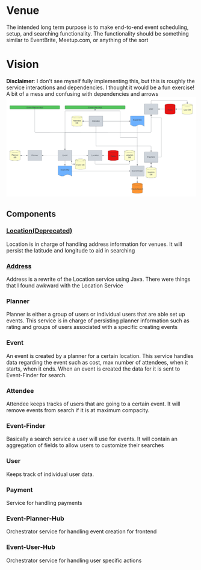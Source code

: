 # Venue
 The intended long term purpose is to make end-to-end event scheduling, setup, and searching functionality. The functionality should be something similar to EventBrite, Meetup.com, or anything of the sort
 
# Vision 
**Disclaimer**: I don't see myself fully implementing this, but this is roughly the service interactions and dependencies. I thought it would be a fun exercise! A bit of a mess and confusing with dependencies and arrows 
![Architecture Vision](docs%2Fimages%2FVenue.png)

## Components


### [Location(Deprecated)](location/README.md)
Location is in charge of handling address information for venues. It will persist the latitude and longitude to aid in searching 
### [Address](address/README.md)
Address is a rewrite of the Location service using Java. There were things that I found awkward with the Location Service
### Planner 
Planner is either a group of users or individual users that are able set up events. This service is in charge of persisting planner information such as rating and groups of users associated with a specific creating events 
### Event
An event is created by a planner for a certain location. This service handles data regarding the event such as cost, max number of attendees, when it starts, when it ends. When an event is created the data for it is sent to Event-Finder for search. 
### Attendee
Attendee keeps tracks of users that are going to a certain event. It will remove events from search if it is at maximum compacity.
### Event-Finder
Basically a search service a user will use for events. It will contain an aggregation of fields to allow users to customize their searches
### User
Keeps track of individual user data. 
### Payment
Service for handling payments 
### Event-Planner-Hub
Orchestrator service for handling event creation for frontend
### Event-User-Hub
Orchestrator service for handling user specific actions